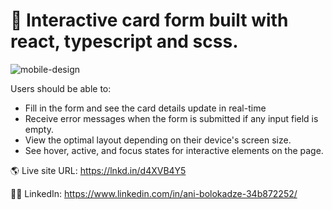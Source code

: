 # 🎉 Interactive card form built with react, typescript and scss.

![mobile-design](https://user-images.githubusercontent.com/89190087/212183474-37d1f453-501b-463f-95b4-7b96f52d03b2.jpg)

Users should be able to:
- Fill in the form and see the card details update in real-time
- Receive error messages when the form is submitted if any input field is empty.
- View the optimal layout depending on their device's screen size.
- See hover, active, and focus states for interactive elements on the page.



🌎 Live site URL: https://lnkd.in/d4XVB4Y5

👩‍💻 LinkedIn: https://www.linkedin.com/in/ani-bolokadze-34b872252/
